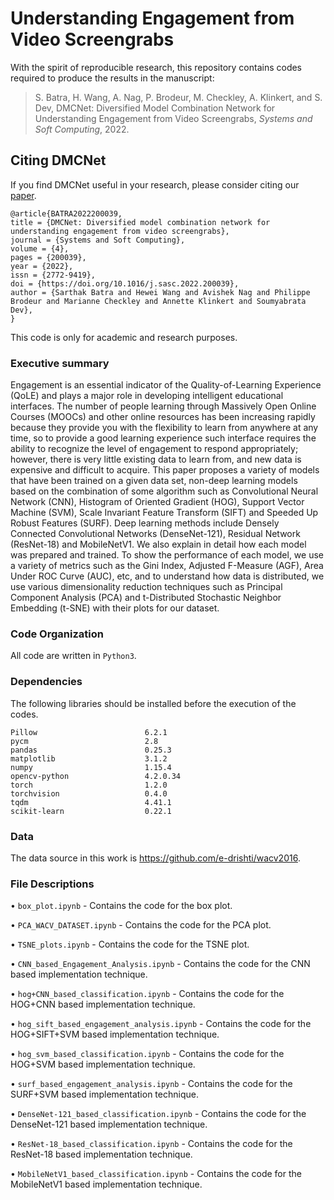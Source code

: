 # Understanding Engagement from Video Screengrabs

With the spirit of reproducible research, this repository contains codes required to produce the results in the manuscript:

> S. Batra, H. Wang, A. Nag, P. Brodeur, M. Checkley, A. Klinkert, and S. Dev, DMCNet: Diversified Model Combination Network for Understanding Engagement from Video Screengrabs, *Systems and Soft Computing*, 2022.

## Citing DMCNet
If you find DMCNet useful in your research, please consider citing our [paper](https://www.sciencedirect.com/science/article/pii/S2772941922000059).
```
@article{BATRA2022200039,
title = {DMCNet: Diversified model combination network for understanding engagement from video screengrabs},
journal = {Systems and Soft Computing},
volume = {4},
pages = {200039},
year = {2022},
issn = {2772-9419},
doi = {https://doi.org/10.1016/j.sasc.2022.200039},
author = {Sarthak Batra and Hewei Wang and Avishek Nag and Philippe Brodeur and Marianne Checkley and Annette Klinkert and Soumyabrata Dev},
}
```
This code is only for academic and research purposes.

### Executive summary
Engagement is an essential indicator of the Quality-of-Learning Experience (QoLE) and plays a major role in developing intelligent educational interfaces. The number of people learning through Massively Open Online Courses (MOOCs) and other online resources has been increasing rapidly because they provide you with the flexibility to learn from anywhere at any time, so to provide a good learning experience such interface requires the ability to recognize the level of engagement to respond appropriately; however, there is very little existing data to learn from, and new data is expensive and difficult to acquire. This paper proposes a variety of models that have been trained on a given data set, non-deep learning models based on the combination of some algorithm such as Convolutional Neural Network (CNN), Histogram of Oriented Gradient (HOG), Support Vector Machine (SVM), Scale Invariant Feature Transform (SIFT) and Speeded Up Robust Features (SURF). Deep learning methods include Densely Connected Convolutional Networks (DenseNet-121), Residual Network (ResNet-18) and MobileNetV1. We also explain in detail how each model was prepared and trained. To show the performance of each model, we use a variety of metrics such as the Gini Index, Adjusted F-Measure (AGF), Area Under ROC Curve (AUC), etc, and to understand how data is distributed, we use various dimensionality reduction techniques such as Principal Component Analysis (PCA) and t-Distributed Stochastic Neighbor Embedding (t-SNE) with their plots for our dataset.



### Code Organization
All code are written in `Python3`.


### Dependencies

The following libraries should be installed before the execution of the codes.

	Pillow                        6.2.1
	pycm                          2.8
	pandas                        0.25.3
	matplotlib                    3.1.2
	numpy                         1.15.4
	opencv-python                 4.2.0.34
	torch                         1.2.0
	torchvision                   0.4.0
	tqdm                          4.41.1
	scikit-learn                  0.22.1

### Data
The data source in this work is https://github.com/e-drishti/wacv2016.

### File Descriptions

• `box_plot.ipynb` - Contains the code for the box plot.

• `PCA_WACV_DATASET.ipynb` - Contains the code for the PCA plot.

• `TSNE_plots.ipynb` - Contains the code for the TSNE plot.

• `CNN_based_Engagement_Analysis.ipynb` - Contains the code for the CNN based implementation technique.

• `hog+CNN_based_classification.ipynb` - Contains the code for the HOG+CNN based implementation technique.

• `hog_sift_based_engagement_analysis.ipynb` - Contains the code for the HOG+SIFT+SVM based implementation technique.

• `hog_svm_based_classification.ipynb` - Contains the code for the HOG+SVM based implementation technique.

• `surf_based_engagement_analysis.ipynb` - Contains the code for the SURF+SVM based implementation technique.

• `DenseNet-121_based_classification.ipynb` - Contains the code for the DenseNet-121 based implementation technique.
	
• `ResNet-18_based_classification.ipynb` - Contains the code for the ResNet-18 based implementation technique.
	
• `MobileNetV1_based_classification.ipynb` - Contains the code for the MobileNetV1 based implementation technique.
